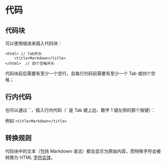 代码
====

代码块
----

可以使用缩进来插入代码块：

    <html> // Tab开头
        <title>Markdown</title>
    </html>  // 四个空格开头

代码块前后需要有至少一个空行，且每行代码前需要有至少一个 Tab 或四个空格；

行内代码
----

也可以通过 \`\`，插入行内代码（` 是 Tab 键上边、数字 1 键左侧的那个按键）：

例如 `<title>Markdown</title>`

转换规则
----

代码块中的文本（包括 Markdown 语法）都会显示为原始内容，而特殊字符会被转换为 HTML [字符实体](https://zh.wikipedia.org/wiki/XML%E4%B8%8EHTML%E5%AD%97%E7%AC%A6%E5%AE%9E%E4%BD%93%E5%BC%95%E7%94%A8%E5%88%97%E8%A1%A8)。
